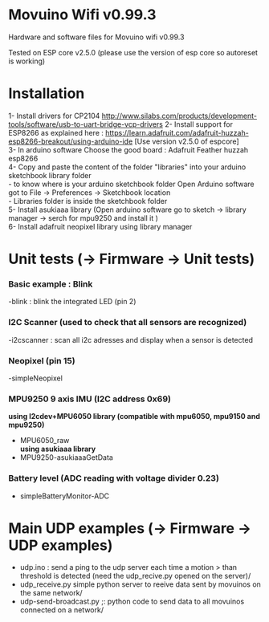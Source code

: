 # Movuino Wifi v0.99.3
Hardware and software files for Movuino wifi v0.99.3

Tested on ESP core v2.5.0 (please use the version of esp core so autoreset is working)

# Installation

 1- Install drivers for CP2104 http://www.silabs.com/products/development-tools/software/usb-to-uart-bridge-vcp-drivers 
 2- Install support for ESP8266 as explained here :  https://learn.adafruit.com/adafruit-huzzah-esp8266-breakout/using-arduino-ide  [Use version v2.5.0 of espcore]  
 3- In arduino software Choose the good board : Adafruit Feather huzzah esp8266  
 4- Copy and paste the content of the folder "libraries" into your arduino sketchbook library folder  
	- to know where is your arduino sketchbook folder Open Arduino software got to File -> Preferences -> Sketchbook location  
	- Libraries folder is inside the sketchbook folder  
 5- Install asukiaaa library (Open arduino software go to sketch -> library manager -> serch for mpu9250 and install it )  
 6- Install adafruit neopixel library using library manager  
 

# Unit tests (-> Firmware -> Unit tests)

### Basic example : Blink
-blink : blink the integrated LED (pin 2)

### I2C Scanner (used to check that all sensors are recognized)
-i2cscanner : scan all i2c adresses and display when a sensor is detected

### Neopixel  (pin 15)
-simpleNeopixel 

### MPU9250 9 axis IMU (I2C address 0x69)

**using I2cdev+MPU6050 library (compatible with mpu6050, mpu9150 and mpu9250)**<br>
- MPU6050_raw<br>
**using asukiaaa library**<br>
- MPU9250-asukiaaaGetData

### Battery level (ADC reading with voltage divider 0.23)
- simpleBatteryMonitor-ADC 

# Main UDP examples  (-> Firmware -> UDP examples)

- udp.ino : send a ping to the udp server each time a motion > than threshold is detected (need the udp_recive.py opened on the server)/
- udp_receive.py simple python server to reeive data sent by movuinos on the same network/
- udp-send-broadcast.py ;: python code to send data to all movuinos connected on a network/